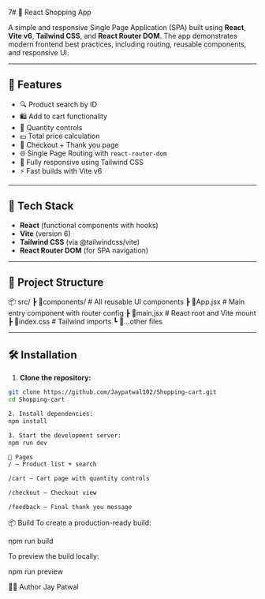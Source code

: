 7# 🛒 React Shopping App

A simple and responsive Single Page Application (SPA) built using **React**, **Vite v6**, **Tailwind CSS**, and **React Router DOM**. The app demonstrates modern frontend best practices, including routing, reusable components, and responsive UI.

---

## 🚀 Features

- 🔍 Product search by ID
- 🛍️ Add to cart functionality
- 🧮 Quantity controls
- 💵 Total price calculation
- 🧾 Checkout + Thank you page
- 🌐 Single Page Routing with `react-router-dom`
- 💨 Fully responsive using Tailwind CSS
- ⚡ Fast builds with Vite v6

---

## 🧩 Tech Stack

- **React** (functional components with hooks)
- **Vite** (version 6)
- **Tailwind CSS** (via @tailwindcss/vite)
- **React Router DOM** (for SPA navigation)

---

## 📁 Project Structure

📦 src/
┣ 📂components/ # All reusable UI components
┣ 📜App.jsx # Main entry component with router config
┣ 📜main.jsx # React root and Vite mount
┣ 📜index.css # Tailwind imports
┗ 📜...other files


---

## 🛠️ Installation

1. **Clone the repository:**

```bash
git clone https://github.com/Jaypatwal102/Shopping-cart.git
cd Shopping-cart

2. Install dependencies:
npm install

3. Start the development server:
npm run dev

🔗 Pages
/ — Product list + search

/cart — Cart page with quantity controls

/checkout — Checkout view

/feedback — Final thank you message

```
📦 Build
To create a production-ready build:


npm run build

To preview the build locally:

npm run preview

🧑‍💻 Author
Jay Patwal
